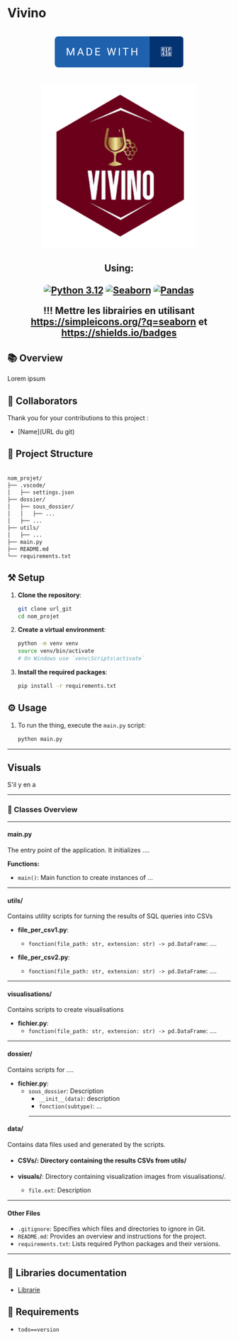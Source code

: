 # Vivino
<p align="center">
    <br>
     <a href="https://github.com/KriszgruberL" target="_blank"> <img alt="Made with Frogs" src="./assets/made-with-🐸.svg" style="border-radius:0.5rem"></a>
    <br>
    <br><br>
    <a><img src="./assets/Untitled.png" width="350"  /></a>
    <h2 align="center">Using:
    <br>
    <br>
    <a href="https://www.python.org/downloads/release/python-3120/"><img alt="Python 3.12" src="https://img.shields.io/badge/Python%203.12-python?style=for-the-badge&logo=python&logoColor=F8E71C&labelColor=427EC4&color=2680D1" style="border-radius:0.5rem"></a>
    <a href="https://www.crummy.com/software/BeautifulSoup/"><img alt="Seaborn" src="https://img.shields.io/badge/Seaborn-Seaborn?style=for-the-badge&logo=seaborn&color=%236666FF" style="border-radius:0.5rem"></a>
    <a href="https://pandas.pydata.org/docs/"><img alt="Pandas" src="https://img.shields.io/badge/Pandas-Pandas?style=for-the-badge&logo=pandas&color=61B3DD" style="border-radius:0.5rem"></a>
    <br>
</p>

!!! Mettre les librairies en utilisant https://simpleicons.org/?q=seaborn et https://shields.io/badges

## 📚 Overview

Lorem ipsum

## 🕺 Collaborators
Thank you for your contributions to this project : 

- [Name](URL du git)

## 🚧 Project Structure
```

nom_projet/
├── .vscode/
│   ├── settings.json
├── dossier/
│   ├── sous_dossier/
│   │   ├── ...
│   ├── ...
├── utils/
│   ├── ...
├── main.py
├── README.md
└── requirements.txt
```

## ⚒️ Setup

1. **Clone the repository**:
    ```sh
    git clone url_git
    cd nom_projet
    ```

2. **Create a virtual environment**:
    ```sh
    python -m venv venv
    source venv/bin/activate  
    # On Windows use `venv\Scripts\activate`
    ```

3. **Install the required packages**:
    ```sh
    pip install -r requirements.txt
    ```

## ⚙️ Usage

1. To run the thing, execute the `main.py` script:
    ```sh
    python main.py
    ```

---
## Visuals

S'il y en a

---

### 👀 Classes Overview

---
#### **main.py**
The entry point of the application. It initializes ....

**Functions:**
- `main()`: Main function to create instances of ...

---
#### **utils/**
Contains utility scripts for turning the results of SQL queries into CSVs

- **file_per_csv1.py**:
  - `fonction(file_path: str, extension: str) -> pd.DataFrame`: ....

- **file_per_csv2.py**:
  - `fonction(file_path: str, extension: str) -> pd.DataFrame`: ....

---

#### **visualisations/**
Contains scripts to create visualisations
- **fichier.py**:
  - `fonction(file_path: str, extension: str) -> pd.DataFrame`: ....

---

#### **dossier/**
Contains scripts for ....

- **fichier.py**:
  - `sous_dossier`: Description
    - `__init__(data)`: description
    - `fonction(subtype)`: ...
    ---

#### **data/**
Contains data files used and generated by the scripts.
- #### **CSVs/**: Directory containing the results CSVs from utils/


- **visuals/**: Directory containing visualization images from visualisations/.
  - `file.ext`: Description



---
#### **Other Files**

- `.gitignore`: Specifies which files and directories to ignore in Git.
- `README.md`: Provides an overview and instructions for the project.
- `requirements.txt`: Lists required Python packages and their versions.

---

## 📃 Libraries documentation

- [Librarie](url_librarie)

## 🎯 Requirements

- `todo==version`
